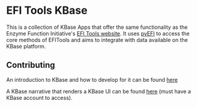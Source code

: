 # EFI Tools KBase
This is a collection of KBase Apps that offer the same functionality as the Enzyme Function Initiative's [EFI Tools website](https://efi.igb.illinois.edu/). It uses [pyEFI](https://github.com/EnzymeFunctionInitiative/pyEFI) to access the core methods of EFITools and aims to integrate with data available on the KBase platform.

## Contributing
An introduction to KBase and how to develop for it can be found [here](https://kbase.github.io/kb_sdk_docs/overview.html)

A KBase narrative that renders a KBase UI can be found [here](https://legacy.narrative.kbase.us/narrative/28370) (must have a KBase account to access).
